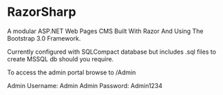 # RazorSharp
A modular ASP.NET Web Pages CMS Built With Razor And Using The Bootstrap 3.0 Framework.

Currently configured with SQLCompact database but includes .sql files to create MSSQL db should you require. 

To access the admin portal browse to /Admin

Admin Username: Admin
Admin Password: Admin1234
